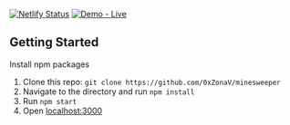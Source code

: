 
[![Netlify Status](https://api.netlify.com/api/v1/badges/ae745044-638c-493f-a631-e8f049808c11/deploy-status)](https://app.netlify.com/sites/minesweeper-zonav/deploys)
[![Demo - Live](https://img.shields.io/badge/Demo-Live-2ea44f?logo=React)](https://minesweeper-zonav.netlify.app/)

## Getting Started
Install npm packages

1. Clone this repo: `git clone https://github.com/0xZonaV/minesweeper`
2. Navigate to the directory and run `npm install`
3. Run `npm start`
4. Open [localhost:3000](http://localhost:3000)


